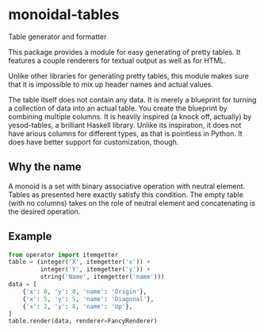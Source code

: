 # monoidal-tables

Table generator and formatter

This package provides a module for easy generating of pretty tables. It 
features a couple renderers for textual output as well as for HTML.

Unlike other libraries for generating pretty tables, this module makes sure 
that it is impossible to mix up header names and actual values.

The table itself does not contain any data. It is merely a blueprint for 
turning a collection of data into an actual table. You create the blueprint 
by combining multiple columns.
It is heavily inspired (a knock off, actually) by yesod-tables, a brilliant 
Haskell library. Unlike its inspiration, it does not have  arious columns 
for different types, as that is pointless in Python. It does have better 
support for customization, though.


## Why the name

A monoid is a set with binary associative operation with neutral element. 
Tables as presented here exactly satisfy this condition. The empty table 
(with no columns) takes on the role of neutral element and concatenating is 
the desired operation.

## Example

```python
from operator import itemgetter
table = (integer('X', itemgetter('x')) +
         integer('Y', itemgetter('y')) +
         string('Name', itemgetter('name')))
data = [
    {'x': 0, 'y': 0, 'name': 'Origin'},
    {'x': 5, 'y': 5, 'name': 'Diagonal'},
    {'x': 2, 'y': 8, 'name': 'Up'},
]
table.render(data, renderer=FancyRenderer)
```
